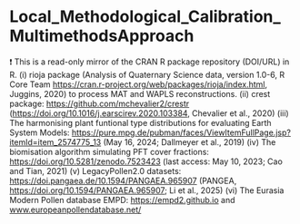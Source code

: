 # Local_Methodological_Calibration_MultimethodsApproach
❗ This is a read-only mirror of the CRAN R package repository (DOI/URL) in R.
(i) rioja package (Analysis of Quaternary Science data, version 1.0-6, R Core Team https://cran.r-project.org/web/packages/rioja/index.html, Juggins, 2020) to process MAT and WAPLS reconstructions. 
(ii) crest package: https://github.com/mchevalier2/crestr (https://doi.org/10.1016/j.earscirev.2020.103384, Chevalier et al., 2020)
(iii) The harmonising plant funtional type distributions for evaluating Earth System Models: https://pure.mpg.de/pubman/faces/ViewItemFullPage.jsp?itemId=item_2574775_13 (May 16, 2024; Dallmeyer
et al., 2019)
(iv) The biomisation algorithm simulating PFT cover fractions: https://doi.org/10.5281/zenodo.7523423 (last access: May 10, 2023; Cao and Tian, 2021) 
(v) LegacyPollen2.0 datasets: https://doi.pangaea.de/10.1594/PANGAEA.965907 (PANGEA, https://doi.org/10.1594/PANGAEA.965907; Li et al.,
2025) 
(vi) The Eurasia Modern Pollen database EMPD: https://empd2.github.io and www.europeanpollendatabase.net/ 
